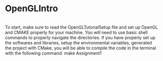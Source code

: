 # OpenGLIntro
<br/>
To start, make sure to read the OpenGLTutorialSetup file and set up OpenGL and CMAKE properly for your machine. You will need to use basic shell commands to properly navigate the directories. If you have properly set up the softwares and libraries, setup the environmental variables, generated the project with CMake, you will be able to compile the code in the terminal with the following command: make Assignment1
